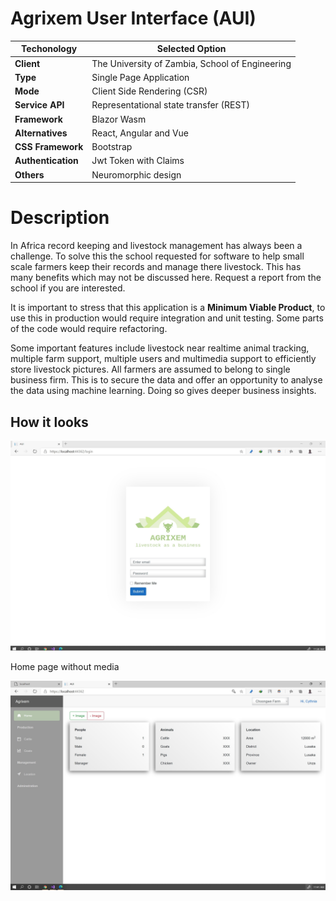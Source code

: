 # Agrixem User Interface (AUI)

Techonology | Selected Option
------------ | -------------
**Client** | The University of Zambia, School of Engineering
**Type** | Single Page Application
**Mode** | Client Side Rendering (CSR)
**Service API** |	Representational state transfer (REST)
**Framework** |Blazor Wasm
**Alternatives** | React, Angular and Vue
**CSS Framework** | Bootstrap
**Authentication** | Jwt Token with Claims
**Others** | Neuromorphic design

# Description
In Africa record keeping and livestock management has always been a challenge. To solve this the school requested
for software to help small scale farmers keep their records and manage there livestock. 
This has many benefits which may not be discussed here.
Request a report from the school if you are interested. 

It is important to stress that this application is a **Minimum Viable Product**, to use this in production would require
integration and unit testing. Some parts of the code would require refactoring.

Some important features include livestock near realtime animal tracking, multiple farm support, multiple users and multimedia support to efficiently 
store livestock pictures. All farmers are assumed to belong to single business firm. This is to secure the data and offer an opportunity to analyse 
the data using machine learning. Doing so gives deeper business insights.

## How it looks

![Login](/Screenshots/login.jpg)



Home page without media


![Login](/Screenshots/Home.jpg)
